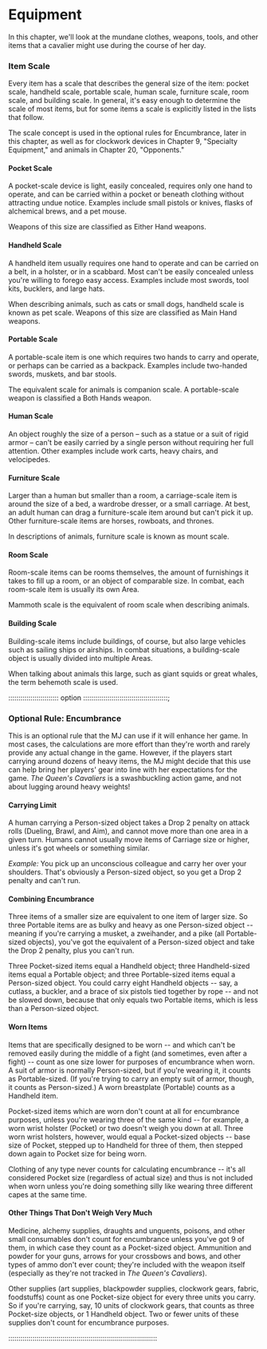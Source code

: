 # Equipment

In this chapter, we'll look at the mundane clothes, weapons, tools, and
other items that a cavalier might use during the course of her day.

### Item Scale

Every item has a scale that describes the general size of the item:
pocket scale, handheld scale, portable scale, human scale, furniture
scale, room scale, and building scale. In general, it's easy enough to
determine the scale of most items, but for some items a scale is
explicitly listed in the lists that follow.

The scale concept is used in the optional rules for Encumbrance, later
in this chapter, as well as for clockwork devices in Chapter 9,
"Specialty Equipment," and animals in Chapter 20, "Opponents."

#### Pocket Scale

A pocket-scale device is light, easily concealed, requires only one hand
to operate, and can be carried within a pocket or beneath clothing
without attracting undue notice. Examples include small pistols or
knives, flasks of alchemical brews, and a pet mouse. 

Weapons of this size are classified as Either Hand weapons.

#### Handheld Scale

A handheld item usually requires one hand to operate and can be carried
on a belt, in a holster, or in a scabbard. Most can't be easily
concealed unless you're willing to forego easy access. Examples include
most swords, tool kits, bucklers, and large hats.

When describing animals, such as cats or small dogs, handheld scale is
known as pet scale. Weapons of this size are classified as Main Hand
weapons.

#### Portable Scale

A portable-scale item is one which requires two hands to carry and
operate, or perhaps can be carried as a backpack. Examples include
two-handed swords, muskets, and bar stools.

The equivalent scale for animals is companion scale. A portable-scale
weapon is classified a Both Hands weapon.

#### Human Scale

An object roughly the size of a person – such as a statue or a suit of
rigid armor – can't be easily carried by a single person without
requiring her full attention. Other examples include work carts, heavy
chairs, and velocipedes.

#### Furniture Scale

Larger than a human but smaller than a room, a carriage-scale item is
around the size of a bed, a wardrobe dresser, or a small carriage. At
best, an adult human can drag a furniture-scale item around but can't
pick it up. Other furniture-scale items are horses, rowboats, and
thrones.

In descriptions of animals, furniture scale is known as mount scale.

#### Room Scale

Room-scale items can be rooms themselves, the amount of furnishings it
takes to fill up a room, or an object of comparable size. In combat,
each room-scale item is usually its own Area.

Mammoth scale is the equivalent of room scale when describing animals.

#### Building Scale

Building-scale items include buildings, of course, but also large
vehicles such as sailing ships or airships. In combat situations, a
building-scale object is usually divided into multiple Areas.

When talking about animals this large, such as giant squids or great
whales, the term behemoth scale is used.

::::::::::::::::::::::::: option ::::::::::::::::::::::::::::::::::::::::::;
### Optional Rule: Encumbrance

This is an optional rule that the MJ can use if it will enhance her
game. In most cases, the calculations are more effort than they're worth
and rarely provide any actual change in the game. However, if the
players start carrying around dozens of heavy items, the MJ might decide
that this use can help bring her players' gear into line with her
expectations for the game. *The Queen's Cavaliers* is a swashbuckling
action game, and not about lugging around heavy weights\!

#### Carrying Limit

A human carrying a Person-sized object takes a Drop 2 penalty on attack
rolls (Dueling, Brawl, and Aim), and cannot move more than one area in a
given turn. Humans cannot usually move items of Carriage size or higher,
unless it's got wheels or something similar.

*Example:* You pick up an unconscious colleague and carry her over your
shoulders. That's obviously a Person-sized object, so you get a Drop 2
penalty and can't run.

#### Combining Encumbrance

Three items of a smaller size are equivalent to one item of larger size.
So three Portable items are as bulky and heavy as one Person-sized
object -- meaning if you're carrying a musket, a zweihander, and a pike
(all Portable-sized objects), you've got the equivalent of a
Person-sized object and take the Drop 2 penalty, plus you can't run.

Three Pocket-sized items equal a Handheld object; three Handheld-sized
items equal a Portable object; and three Portable-sized items equal a
Person-sized object. You could carry eight Handheld objects -- say, a
cutlass, a buckler, and a brace of six pistols tied together by rope --
and not be slowed down, because that only equals two Portable items,
which is less than a Person-sized object.

#### Worn Items

Items that are specifically designed to be worn -- and which can't be
removed easily during the middle of a fight (and sometimes, even after a
fight) -- count as one size lower for purposes of encumbrance when worn.
A suit of armor is normally Person-sized, but if you're wearing it, it
counts as Portable-sized. (If you're trying to carry an empty suit of
armor, though, it counts as Person-sized.) A worn breastplate (Portable)
counts as a Handheld item. 

Pocket-sized items which are worn don't count at all for encumbrance
purposes, unless you're wearing three of the same kind -- for example, a
worn wrist holster (Pocket) or two doesn't weigh you down at all. Three
worn wrist holsters, however, would equal a Pocket-sized objects -- base
size of Pocket, stepped up to Handheld for three of them, then stepped
down again to Pocket size for being worn.

Clothing of any type never counts for calculating encumbrance -- it's
all considered Pocket size (regardless of actual size) and thus is not
included when worn unless you're doing something silly like wearing
three different capes at the same time.

#### Other Things That Don't Weigh Very Much

Medicine, alchemy supplies, draughts and unguents, poisons, and other
small consumables don't count for encumbrance unless you've got 9 of
them, in which case they count as a Pocket-sized object. Ammunition and
powder for your guns, arrows for your crossbows and bows, and other
types of ammo don't ever count; they're included with the weapon itself
(especially as they're not tracked in *The Queen's Cavaliers*).

Other supplies (art supplies, blackpowder supplies, clockwork gears,
fabric, foodstuffs) count as one Pocket-size object for every three
units you carry. So if you're carrying, say, 10 units of clockwork
gears, that counts as three Pocket-size objects, or 1 Handheld object.
Two or fewer units of these supplies don't count for encumbrance
purposes.

::::::::::::::::::::::::::::::::::::::::::::::::::::::::::::::::::::::::::

